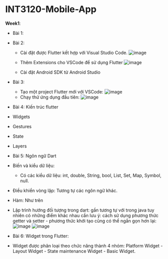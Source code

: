 # INT3120-Mobile-App
**Week1**: 
- Bài 1:
- Bài 2:
  - Cài đặt được Flutter kết hợp với Visual Studio Code.
  ![image](https://user-images.githubusercontent.com/62579790/154659509-6be5fd79-f628-4c64-9092-670966f52df6.png)
  
  - Thêm Extensions cho VSCode để sử dụng Flutter
  ![image](https://user-images.githubusercontent.com/62579790/154659262-6b842657-973d-4ff7-8b34-322a38c6036d.png)

  - Cài đặt Android SDK từ Android Studio
  
- Bài 3:
  - Tạo một project Flutter mới với VSCode:
  ![image](https://user-images.githubusercontent.com/62579790/154660755-899c8b54-fc96-4c13-824c-d859cc6346d5.png)
  - Chạy thử ứng dụng đầu tiên:
  ![image](https://user-images.githubusercontent.com/62579790/154689380-ed1679b0-e220-4462-90de-6964c24e7963.png)

-	Bài 4: Kiến trúc flutter
  -	Widgets
  -	Gestures
  -	State
  -	Layers
-	Bài 5: Ngôn ngữ Dart
  -	Biến và kiểu dữ liệu: 
    - Có các kiểu dữ liệu: int, double, String, bool, List, Set, Map, Symbol, null.
  -	Điều khiển vòng lặp: Tương tự các ngôn ngữ khác.
  -	Hàm: Như trên
  -	Lập trình hướng đối tượng trong dart: gần tương tự với trong java tuy nhiên có những điểm khác nhau cần lưu ý: cách sử dụng phương thức getter và setter -  phương thức khởi tạo cũng có thể ngắn gọn hơn lại:
  ![image](https://user-images.githubusercontent.com/62579790/155514024-d0045622-903c-48e5-8fc0-4b0f293eb971.png)
  ![image](https://user-images.githubusercontent.com/62579790/155514061-51becd90-e392-443c-a7c3-1dbaf3865bae.png)
 - Bài 6: Widget trong Flutter:
  - Widget được phân loại theo chức năng thành 4 nhóm: Platform Widget - Layout Widget - State maintenance Widget - Basic Widget.


